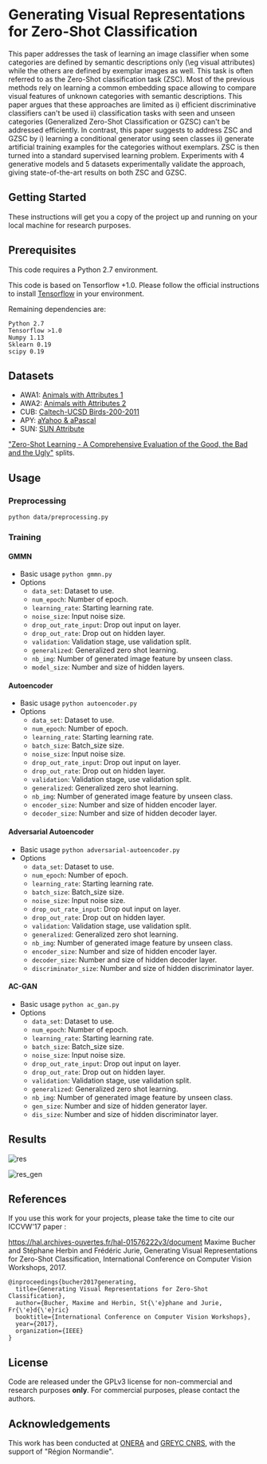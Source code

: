 # Generating Visual Representations for Zero-Shot Classification 

This paper addresses the task of learning an image classifier when some categories are defined by semantic descriptions only (\eg visual attributes) while the others are defined by exemplar images as well. This task is often referred to as the Zero-Shot classification task (ZSC). Most of the previous methods rely on learning a common embedding space allowing to compare visual features of unknown categories with semantic descriptions. This paper argues that these approaches are limited as i) efficient discriminative classifiers can't be used ii) classification tasks with seen and unseen categories (Generalized Zero-Shot Classification or GZSC) can't be addressed efficiently. In contrast, this paper suggests to address ZSC and GZSC by i) learning a conditional generator using seen classes ii) generate artificial training examples for the categories without exemplars. ZSC is then turned into a standard supervised learning problem. Experiments with 4 generative models and 5 datasets experimentally validate the approach, giving state-of-the-art results on both ZSC and GZSC.


## Getting Started
These instructions will get you a copy of the project up and running on your local machine for research purposes.

## Prerequisites

This code requires a Python 2.7 environment.

This code is based on Tensorflow +1.0. Please follow the official instructions to install [Tensorflow](https://www.tensorflow.org/install/)  in your environment.

Remaining dependencies are:
```
Python 2.7
Tensorflow >1.0
Numpy 1.13
Sklearn 0.19
scipy 0.19
```


## Datasets
* AWA1: [Animals with Attributes 1](https://cvml.ist.ac.at/AwA/)  
* AWA2: [Animals with Attributes 2](https://cvml.ist.ac.at/AwA2/) 
* CUB: [Caltech-UCSD Birds-200-2011](http://www.vision.caltech.edu/visipedia/CUB-200-2011.html)  
* APY: [aYahoo & aPascal](http://vision.cs.uiuc.edu/attributes/)  
* SUN: [SUN Attribute](https://cs.brown.edu/~gen/sunattributes.html) 

["Zero-Shot Learning - A Comprehensive Evaluation of the Good, the Bad and the Ugly"](https://arxiv.org/pdf/1707.00600.pdf) splits.

## Usage
### Preprocessing
```
python data/preprocessing.py
```
### Training
#### GMMN

 * Basic usage `python gmmn.py`
 * Options
    - `data_set`: Dataset to use.
    - `num_epoch`: Number of epoch.
    - `learning_rate`: Starting learning rate.
    - `noise_size`: Input noise size.
    - `drop_out_rate_input`: Drop out input on layer.
    - `drop_out_rate`: Drop out on hidden layer.
    - `validation`:  Validation stage, use validation split.
    - `generalized`: Generalized zero shot learning.
    - `nb_img`: Number of generated image feature by unseen class.
    - `model_size`: Number and size of hidden layers.

#### Autoencoder

 * Basic usage `python autoencoder.py`
 * Options
    - `data_set`: Dataset to use.
    - `num_epoch`: Number of epoch.
    - `learning_rate`: Starting learning rate.
    - `batch_size`: Batch_size size.
    - `noise_size`: Input noise size.
    - `drop_out_rate_input`: Drop out input on layer.
    - `drop_out_rate`: Drop out on hidden layer.
    - `validation`:  Validation stage, use validation split.
    - `generalized`: Generalized zero shot learning.
    - `nb_img`: Number of generated image feature by unseen class.
    - `encoder_size`: Number and size of hidden encoder layer.
    - `decoder_size`: Number and size of hidden decoder layer.
    
 #### Adversarial Autoencoder

 * Basic usage `python adversarial-autoencoder.py`
 * Options
    - `data_set`: Dataset to use.
    - `num_epoch`: Number of epoch.
    - `learning_rate`: Starting learning rate.
    - `batch_size`: Batch_size size.
    - `noise_size`: Input noise size.
    - `drop_out_rate_input`: Drop out input on layer.
    - `drop_out_rate`: Drop out on hidden layer.
    - `validation`:  Validation stage, use validation split.
    - `generalized`: Generalized zero shot learning.
    - `nb_img`: Number of generated image feature by unseen class.
    - `encoder_size`: Number and size of hidden encoder layer.
    - `decoder_size`: Number and size of hidden decoder layer.
    - `discriminator_size`: Number and size of hidden discriminator layer.
    
 #### AC-GAN

 * Basic usage `python ac_gan.py`
 * Options
    - `data_set`: Dataset to use.
    - `num_epoch`: Number of epoch.
    - `learning_rate`: Starting learning rate.
    - `batch_size`: Batch_size size.
    - `noise_size`: Input noise size.
    - `drop_out_rate_input`: Drop out input on layer.
    - `drop_out_rate`: Drop out on hidden layer.
    - `validation`:  Validation stage, use validation split.
    - `generalized`: Generalized zero shot learning.
    - `nb_img`: Number of generated image feature by unseen class.
    - `gen_size`: Number and size of hidden generator layer.
    - `dis_size`: Number and size of hidden discriminator layer.
    

## Results


![res](https://user-images.githubusercontent.com/34308944/33674588-4c04610c-dab0-11e7-9bdf-0a4ccad02a35.png)

![res_gen](https://user-images.githubusercontent.com/34308944/33674605-4ffb6148-dab0-11e7-88f0-b1c81d999da9.png)

## References
If you use this work for your projects, please take the time to cite our ICCVW'17 paper :

https://hal.archives-ouvertes.fr/hal-01576222v3/document
Maxime Bucher and Stéphane Herbin and Frédéric Jurie, Generating Visual Representations for Zero-Shot Classification, International Conference on Computer Vision Workshops, 2017.

```
@inproceedings{bucher2017generating,
  title={Generating Visual Representations for Zero-Shot Classification},
  author={Bucher, Maxime and Herbin, St{\'e}phane and Jurie, Fr{\'e}d{\'e}ric}
  booktitle={International Conference on Computer Vision Workshops},
  year={2017},
  organization={IEEE}
}
```

## License

Code are released under the GPLv3 license for non-commercial and research purposes **only**. For commercial purposes, please contact the authors.

## Acknowledgements

This work has been conducted at [ONERA](http://www.onera.fr/en/) and [GREYC CNRS](https://archive-www.greyc.fr/), with the support of "Région Normandie".



